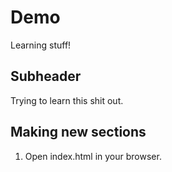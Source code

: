 # Demo

Learning stuff!



## Subheader

Trying to learn this shit out.


## Making new sections

1. Open index.html in your browser.